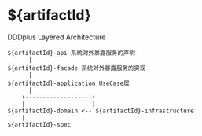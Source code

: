 # ${artifactId}

DDDplus Layered Architecture

```
${artifactId}-api 系统对外暴露服务的声明
      |
${artifactId}-facade 系统对外暴露服务的实现
      |
${artifactId}-application UseCase层
      |
    +-------------------+
    |                   |
${artifactId}-domain <-- ${artifactId}-infrastructure
    |
${artifactId}-spec
```
